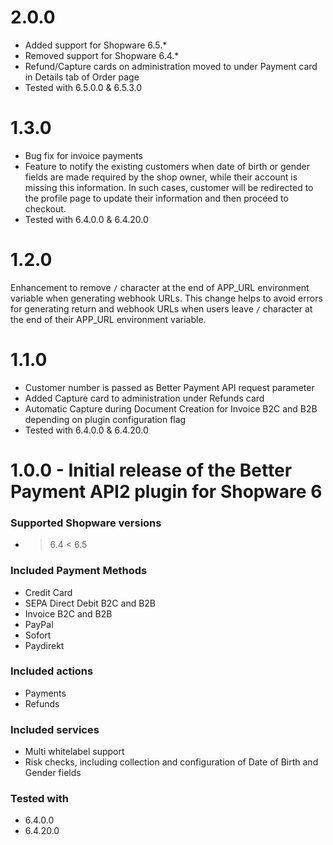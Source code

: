 # 2.0.0

- Added support for Shopware 6.5.*
- Removed support for Shopware 6.4.*
- Refund/Capture cards on administration moved to under Payment card in Details tab of Order page
- Tested with 6.5.0.0 & 6.5.3.0


# 1.3.0

- Bug fix for invoice payments
- Feature to notify the existing customers when date of birth or gender fields are made required by the shop owner, while their account is missing this information. In such cases, customer will be redirected to the profile page to update their information and then proceed to checkout.
- Tested with 6.4.0.0 & 6.4.20.0

# 1.2.0

Enhancement to remove `/` character at the end of APP_URL environment variable when generating webhook URLs.
This change helps to avoid errors for generating return and webhook URLs when users leave `/` character at the end of their APP_URL environment variable.

# 1.1.0

- Customer number is passed as Better Payment API request parameter
- Added Capture card to administration under Refunds card
- Automatic Capture during Document Creation for Invoice B2C and B2B depending on plugin configuration flag
- Tested with 6.4.0.0 & 6.4.20.0

# 1.0.0 - Initial release of the Better Payment API2 plugin for Shopware 6

### Supported Shopware versions

- > 6.4 < 6.5

### Included Payment Methods

- Credit Card
- SEPA Direct Debit B2C and B2B
- Invoice B2C and B2B
- PayPal
- Sofort
- Paydirekt

### Included actions

- Payments
- Refunds

### Included services

- Multi whitelabel support
- Risk checks, including collection and configuration of Date of Birth and Gender fields

### Tested with
- 6.4.0.0
- 6.4.20.0
